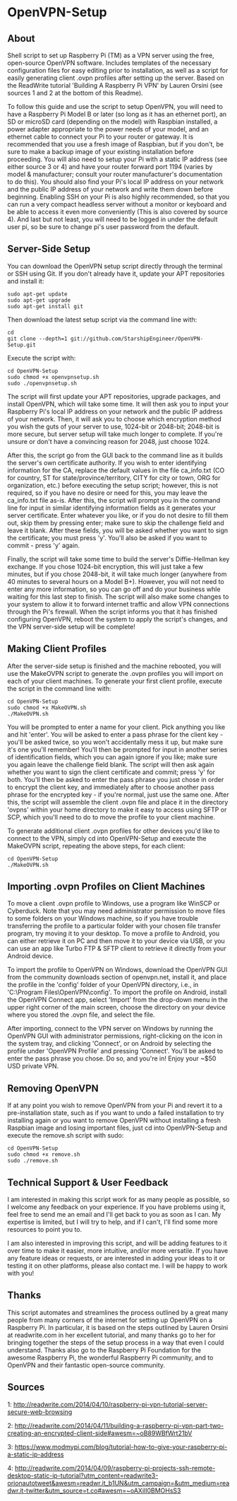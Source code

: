 OpenVPN-Setup
============

About
-----

Shell script to set up Raspberry Pi (TM) as a VPN server using the free, open-source
OpenVPN software. Includes templates of the necessary configuration files for easy
editing prior to installation, as well as a script for easily generating client
.ovpn profiles after setting up the server. Based on the ReadWrite tutorial
'Building A Raspberry Pi VPN' by Lauren Orsini (see sources 1 and 2 at the bottom of
this Readme).

To follow this guide and use the script to setup OpenVPN, you will need to have a
Raspberry Pi Model B or later (so long as it has an ethernet port), an SD or microSD
card (depending on the model) with Raspbian installed, a power adapter appropriate
to the power needs of your model, and an ethernet cable to connect your Pi to your
router or gateway. It is recommended that you use a fresh image of Raspbian, but if
you don't, be sure to make a backup image of your existing installation before
proceeding. You will also need to setup your Pi with a static IP address (see
either source 3 or 4) and have your router forward port 1194 (varies by model &
manufacturer; consult your router manufacturer's documentation to do this). You
should also find your Pi's local IP address on your network and the public IP
address of your network and write them down before beginning. Enabling SSH on your
Pi is also highly recommended, so that you can run a very compact headless server
without a monitor or keyboard and be able to access it even more conveniently (This
is also covered by source 4). And last but not least, you will need to be logged in
under the default user pi,  so be sure to change pi's user password from the default.

Server-Side Setup
-----------------

You can download the OpenVPN setup script directly through the terminal or SSH using
Git. If you don't already have it, update your APT repositories and install it:

```shell
sudo apt-get update
sudo apt-get upgrade
sudo apt-get install git
```

Then download the latest setup script via the command line with:

```shell
cd
git clone --depth=1 git://github.com/StarshipEngineer/OpenVPN-Setup.git
```

Execute the script with:

```shell
cd OpenVPN-Setup
sudo chmod +x openvpnsetup.sh
sudo ./openvpnsetup.sh
```

The script will first update your APT repositories, upgrade packages, and install OpenVPN,
which will take some time. It will then ask you to input your Raspberry Pi's local IP
address on your network and the public IP address of your network. Then, it will ask you
to choose which encryption method you wish the guts of your server to use, 1024-bit or
2048-bit; 2048-bit is more secure, but server setup will take much longer to complete. If
you're unsure or don't have a convincing reason for 2048, just choose 1024.

After this, the script go from the GUI back to the command line as it builds the server's
own certificate authority. If you wish to enter identifying information for the CA,
replace the default values in the file ca_info.txt (CO for country, ST for
state/province/territory, CITY for city or town, ORG for organization, etc.) before
executing the setup script; however, this is not required, so if you have no desire or
need for this, you may leave the ca_info.txt file as-is. After this, the script will
prompt you in the command line for input in similar identifying information fields as it
generates your server certificate. Enter whatever you like, or if you do not desire to
fill them out, skip them by pressing enter; make sure to skip the challenge field and
leave it blank. After these fields, you will be asked whether you want to sign the
certificate; you must press 'y'. You'll also be asked if you want to commit - press 'y'
again.

Finally, the script will take some time to build the server's Diffie-Hellman key
exchange. If you chose 1024-bit encryption, this will just take a few minutes, but if you
chose 2048-bit, it will take much longer (anywhere from 40 minutes to several hours on a
Model B+). However, you will not need to enter any more information, so you can go off
and do your business whle waiting for this last step to finish. The script will also make
some changes to your system to allow it to forward internet traffic and allow VPN
connections through the Pi's firewall. When the script informs you that it has finished
configuring OpenVPN, reboot the system to apply the script's changes, and the VPN
server-side setup will be complete!

Making Client Profiles
----------------------

After the server-side setup is finished and the machine rebooted, you will use the MakeOVPN script
to generate the .ovpn profiles you will import on each of your client machines. To generate your
first client profile, execute the script in the command line with:

```shell
cd OpenVPN-Setup
sudo chmod +x MakeOVPN.sh
./MakeOVPN.sh
```

You will be prompted to enter a name for your client. Pick anything you like and hit 'enter'. 
You will be asked to enter a pass phrase for the client key - you'll be asked twice, so you won't
accidentally mess it up, but make sure it's one you'll remember! You'll then be prompted for
input in another series of identification fields, which you can again ignore if you like; make
sure you again leave the challenge field blank. The script will then ask again whether you want
to sign the client certificate and commit; press 'y' for both. You'll then be asked to enter the
pass phrase you just chose in order to encrypt the client key, and immediately after to choose
another pass phrase for the encrypted key - if you're normal, just use the same one. After this,
the script will assemble the client .ovpn file and place it in the directory 'ovpns' within your
home directory to make it easy to access using SFTP or SCP, which you'll need to do to move the
profile to your client machine.

To generate additional client .ovpn profiles for other devices you'd like to connect to the VPN,
simply cd into OpenVPN-Setup and execute the MakeOVPN script, repeating the above steps, for each
client:

```shell
cd OpenVPN-Setup
./MakeOVPN.sh
```

Importing .ovpn Profiles on Client Machines
--------------------------------------------

To move a client .ovpn profile to Windows, use a program like WinSCP or Cyberduck. Note that
you may need administrator permission to move files to some folders on your Windows machine,
so if you have trouble transferring the profile to a particular folder with your chosen file
transfer program, try moving it to your desktop. To move a profile to Android, you can either
retrieve it on PC and then move it to your device via USB, or you can use an app like Turbo
FTP & SFTP client to retrieve it directly from your Android device.

To import the profile to OpenVPN on Windows, download the OpenVPN GUI from the community downloads
section of openvpn.net, install it, and place the profile in the 'config' folder of your OpenVPN
directory, i.e., in 'C:\Program Files\OpenVPN\config'. To import the profile on Android, install
the OpenVPN Connect app, select 'Import' from the drop-down menu in the upper right corner of the
main screen, choose the directory on your device where you stored the .ovpn file, and select the
file.

After importing, connect to the VPN server on Windows by running the OpenVPN GUI with
administrator permissions, right-clicking on the icon in the system tray, and clicking 'Connect',
or on Android by selecting the profile under 'OpenVPN Profile' and pressing 'Connect'. You'll be
asked to enter the pass phrase you chose. Do so, and you're in! Enjoy your ~$50 USD private VPN.

Removing OpenVPN
----------------

If at any point you wish to remove OpenVPN from your Pi and revert it to a
pre-installation state, such as if you want to undo a failed installation to try installing
again or you want to remove OpenVPN without installing a fresh Raspbian image and losing
important files, just cd into OpenVPN-Setup and execute the remove.sh script with sudo:

```shell
cd OpenVPN-Setup
sudo chmod +x remove.sh
sudo ./remove.sh
```

Technical Support & User Feedback
---------------------------------

I am interested in making this script work for as many people as possible, so I welcome any
feedback on your experience. If you have problems using it, feel free to send me an email and
I'll get back to you as soon as I can. My expertise is limited, but I will try to help, and
if I can't, I'll find some more resources to point you to.

I am also interested in improving this script, and will be adding features to it over time to
make it easier, more intuitive, and/or more versatile. If you have any feature ideas or requests,
or are interested in adding your ideas to it or testing it on other platforms, please also
contact me. I will be happy to work with you!

Thanks
------

This script automates and streamlines the process outlined by a great many people from many corners
of the internet for setting up OpenVPN on a Raspberry Pi. In particular, it is based on the steps
outlined by Lauren Orsini at readwrite.com in her excellent tutorial, and many thanks go to her for
bringing together the steps of the setup process in a way that even I could understand. Thanks also
go to the Raspberry Pi Foundation for the awesome Raspberry Pi, the wonderful Raspberry Pi community,
and to OpenVPN and their fantastic open-source community.

Sources
-------
1: http://readwrite.com/2014/04/10/raspberry-pi-vpn-tutorial-server-secure-web-browsing

2: http://readwrite.com/2014/04/11/building-a-raspberry-pi-vpn-part-two-creating-an-encrypted-client-side#awesm=~oB89WBfWrt21bV

3: https://www.modmypi.com/blog/tutorial-how-to-give-your-raspberry-pi-a-static-ip-address

4: http://readwrite.com/2014/04/09/raspberry-pi-projects-ssh-remote-desktop-static-ip-tutorial?utm_content=readwrite3-orionautotweet&awesm=readwr.it_b1UN&utm_campaign=&utm_medium=readwr.it-twitter&utm_source=t.co#awesm=~oAXilI0BMOHsS3
